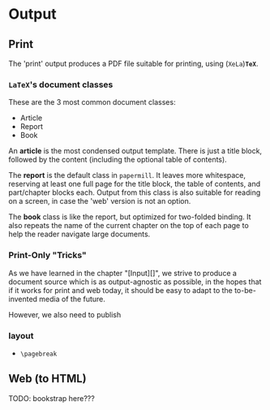 # Output



## Print

The 'print' output produces a PDF file suitable for printing, using (`XeLa`)**`TeX`**.

### **`LaTeX`**'s document classes

These are the 3 most common document classes: 

- Article
- Report
- Book

An **article** is the most condensed output template. There is just a title block, followed by the content (including the optional table of contents).

The **report** is the default class in `papermill`. It leaves more whitespace, reserving at least one full page for the title block, the table of contents, and part/chapter blocks each. 
Output from this class is also suitable for reading on a screen, in case the 'web' version is not an option.

The **book** class is like the report, but optimized for two-folded binding. It also repeats the name of the current chapter on the top of each page to help the reader navigate large documents.


### Print-Only "Tricks"

As we have learned in the chapter "[Input][]", we strive to produce a document source which is as output-agnostic as possible, in the hopes
that if it works for print and web today, it should be easy to adapt
to the to-be-invented media of the future.

However, we also need to publish

### layout

- `\pagebreak`

## Web (to HTML)

TODO: bookstrap here???
